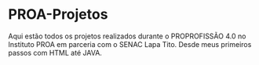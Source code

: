 # PROA-Projetos
Aqui estão todos os projetos realizados durante o PROPROFISSÃO 4.0 no Instituto PROA em parceria com o SENAC Lapa Tito. Desde meus primeiros passos com HTML até JAVA.

